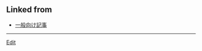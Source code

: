 ---
---
## Linked from

* [一般向け記事](一般向け記事.md)


----
[Edit](https://github.com/vitroid/vitroid.github.io/edit/master/MD/一般向け記事.md)
